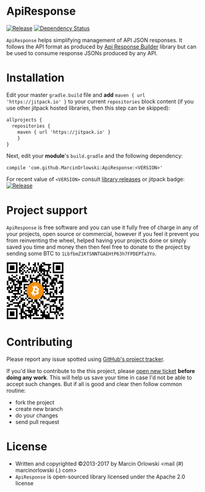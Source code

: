 ApiResponse
===========

[![Release](https://jitpack.io/v/MarcinOrlowski/apiresponse.svg)](https://jitpack.io/#MarcinOrlowski/ApiResponse)
[![Dependency Status](https://dependencyci.com/github/MarcinOrlowski/ApiResponse/badge)](https://dependencyci.com/github/MarcinOrlowski/ApiResponse)

 `ApiResponse` helps simplifying management of API JSON responses. It follows the API
 format as produced by [Api Response Builder](https://github.com/MarcinOrlowski/laravel-api-response-builder)
 library but can be used to consume response JSONs produced by any API.


Installation
============

 Edit your master `gradle.build` file and **add** `maven { url 'https://jitpack.io' }` to your current
 `repositories` block content (if you use other jitpack hosted libraries, then this step can be skipped):

    allprojects {
      repositories {
        maven { url 'https://jitpack.io' }
        }
    }

 Next, edit your **module**'s `build.gradle` and the following dependency:

    compile 'com.github.MarcinOrlowski:ApiResponse:<VERSION>'

 For recent value of `<VERSION>` consult [library releases](https://github.com/MarcinOrlowski/ApiResponse/releases)
 or jitpack badge: [![Release](https://jitpack.io/v/MarcinOrlowski/apiresponse.svg)](https://jitpack.io/#MarcinOrlowski/ApiResponse)

Project support
===============
  
 `ApiResponse` is free software and you can use it fully free of charge in any of your projects, open source or 
 commercial, however if you feel it prevent you from reinventing the wheel, helped having your projects done or simply
 saved you time and money  then then feel free to donate to the project by sending some BTC to 
 `1LbfbmZ1KfSNNTGAEHtP63h7FPDEPTa3Yo`.
  
 ![BTC](img/btc.png)
  

Contributing
============
  
 Please report any issue spotted using [GitHub's project tracker](https://github.com/MarcinOrlowski/ApiResponse/issues).
   
 If you'd like to contribute to the this project, please [open new ticket](https://github.com/MarcinOrlowski/ApiResponse/issues) 
 **before doing any work**. This will help us save your time in case I'd not be able to accept such changes. But if all is good and 
 clear then follow common routine:
  
  * fork the project
  * create new branch
  * do your changes
  * send pull request
 
  
License
=======
  
  * Written and copyrighted &copy;2013-2017 by Marcin Orlowski <mail (#) marcinorlowski (.) com>
  * `ApiResponse` is open-sourced library licensed under the Apache 2.0 license

